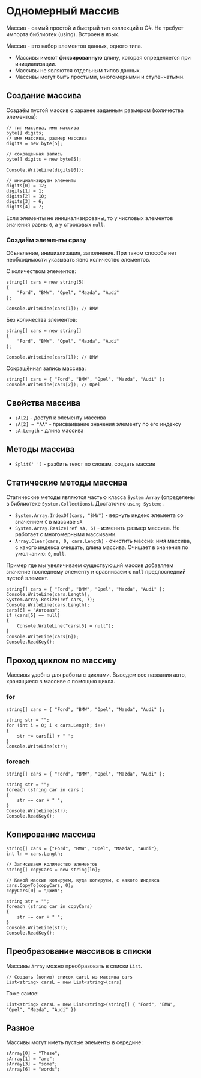 # Одномерный массив
Массив - самый простой и быстрый тип коллекций в C#. Не требует импорта библиотек (using). Встроен в язык.

Массив - это набор элементов данных, одного типа.

* Массивы имеют **фиксированную** длину, которая определяется при инициализации.
* Массивы не являются отдельным типов данных.
* Массивы могут быть простыми, многомерными и ступенчатыми.

## Создание массива
Создаём пустой массив с заранее заданным размером (количества элементов):

    // тип массива, имя массива
    byte[] digits;
    // имя массива, размер массива
    digits = new byte[5];

    // сокращенная запись
    byte[] digits = new byte[5];
    
    Console.WriteLine(digits[0]);

    // инициализируем элементы
    digits[0] = 12;
    digits[1] = 1;
    digits[2] = 10;
    digits[3] = 6;
    digits[4] = 7;

Если элементы не инициализированы, то у числовых элементов значения равны `0`, а у строковых `null`.
    
### Создаём элементы сразу
Объявление, инициализация, заполнение. При таком способе нет необходимости указывать явно количество элементов.

С количеством элементов:

    string[] cars = new string[5]
    {
        "Ford", "BMW", "Opel", "Mazda", "Audi"
    };

    Console.WriteLine(cars[1]); // BMW

Без количества элементов:

    string[] cars = new string[]
    {
        "Ford", "BMW", "Opel", "Mazda", "Audi"
    };

    Console.WriteLine(cars[1]); // BMW

Сокращённая запись массива:

    string[] cars = { "Ford", "BMW", "Opel", "Mazda", "Audi" };
    Console.WriteLine(cars[2]); // Opel

## Свойства массива
* `sA[2]` - доступ к элементу массива
* `sA[2] = "AA"` - присваивание значения элементу по его индексу
* `sA.Length` - длина массива

## Методы массива
* `Split(' ')` - разбить текст по словам, создать массив

## Статические методы массива
Статические методы являются частью класса `System.Array` (определены в библиотеке `System.Collections`). Достаточно `using System;`.

* `System.Array.IndexOf(cars, "BMW")` - вернуть индекс элемента со значением `C` в массиве `sA`
* `System.Array.Resize(ref sA, 6)` - изменить размер массива. Не работает с многомерными массивами.
* `Array.Clear(cars, 0, cars.Length)` - очистить массив: имя массива, с какого индекса очищать, длина массива. Очищает в значения по умолчанию: `0`, `null`.

Пример где мы увеличиваем существующий массив добавляем значение последнему элементу и сравниваем с `null` предпоследний пустой элемент.

    string[] cars = { "Ford", "BMW", "Opel", "Mazda", "Audi" };
    Console.WriteLine(cars.Length);
    System.Array.Resize(ref cars, 7);
    Console.WriteLine(cars.Length);
    cars[6] = "Автоваз";
    if (cars[5] == null)
    {
        Console.WriteLine("cars[5] = null");
    }
    Console.WriteLine(cars[6]);
    Console.ReadKey();

## Проход циклом по массиву
Массивы удобны для работы с циклами. Выведем все названия авто, хранящиеся в массиве с помощью цикла.

### for
    string[] cars = { "Ford", "BMW", "Opel", "Mazda", "Audi" };

    string str = "";
    for (int i = 0; i < cars.Length; i++)
    {
        str += cars[i] + " ";
    }
    Console.WriteLine(str);

### foreach
    string[] cars = { "Ford", "BMW", "Opel", "Mazda", "Audi" };

    string str = "";
    foreach (string car in cars )
    {
        str += car + " ";
    }
    Console.WriteLine(str);
    Console.ReadKey();

## Копирование массива
    string[] cars = {"Ford", "BMW", "Opel", "Mazda", "Audi"};
    int ln = cars.Length;

    // Записываем количество элементов
    string[] copyCars = new string[ln];

    // Какой массив копируем, куда копируем, с какого индекса
    cars.CopyTo(copyCars, 0);
    copyCars[0] = "Джип";

    string str = "";
    foreach (string car in copyCars)
    {
        str += car + " ";
    }
    Console.WriteLine(str);
    Console.ReadKey();

## Преобразование массивов в списки
Массивы `Array` можно преобразовать в списки `List`.

    // Создать (копию) список carsL из массива cars
    List<string> carsL = new List<string>(cars)

Тоже самое:

    List<string> carsL = new List<string>(string[] { "Ford", "BMW", "Opel", "Mazda", "Audi" })

## Разное
Массивы могут иметь пустые элементы в середине:

    sArray[0] = "These";
    sArray[1] = "are";
    sArray[3] = "some";
    sArray[6] = "words";
